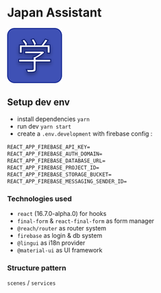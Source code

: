 # Japan Assistant

![Japan Assistant](./medias/logo.svg)

## Setup dev env

* install dependencies `yarn`
* run dev `yarn start`
* create a `.env.development` with firebase config :

```
REACT_APP_FIREBASE_API_KEY=
REACT_APP_FIREBASE_AUTH_DOMAIN=
REACT_APP_FIREBASE_DATABASE_URL=
REACT_APP_FIREBASE_PROJECT_ID=
REACT_APP_FIREBASE_STORAGE_BUCKET=
REACT_APP_FIREBASE_MESSAGING_SENDER_ID=
```

### Technologies used

* `react` (16.7.0-alpha.0) for hooks
* `final-form` & `react-final-form` as form manager
* `@reach/router` as router system
* `firebase` as login & db system
* `@lingui` as i18n provider
* `@material-ui` as UI framework

### Structure pattern

`scenes` / `services`
